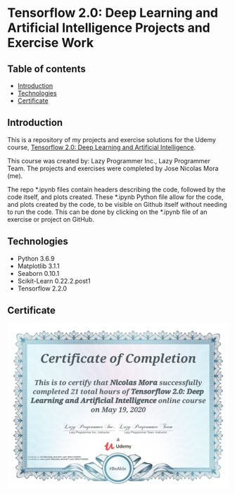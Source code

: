 # Tensorflow 2.0: Deep Learning and Artificial Intelligence Projects and Exercise Work

## Table of contents
* [Introduction](#introduction)
* [Technologies](#technologies)
* [Certificate](#certificate)

## Introduction
This is a repository of my projects and exercise solutions for the Udemy course, [Tensorflow 2.0: Deep Learning and Artificial Intelligence](https://www.udemy.com/course/deep-learning-tensorflow-2/).

This course was created by: Lazy Programmer Inc., Lazy Programmer Team.
The projects and exercises were completed by Jose Nicolas Mora (me).

The repo *.ipynb files contain headers describing the code, followed by the code itself, and plots created. These *.ipynb Python file allow for the code, and plots created by the code, to be visible on Github itself without needing to run the code. This can be done by clicking on the *.ipynb file of an exercise or project on GitHub.

## Technologies
- Python 3.6.9
- Matplotlib 3.1.1
- Seaborn 0.10.1
- Scikit-Learn 0.22.2.post1
- Tensorflow  2.2.0

## Certificate
<p align="center"><img src="./Tensorflow_2.0_Deep_Learning_and_Artificial_Intelligence_Certificate.jpg"></p>
